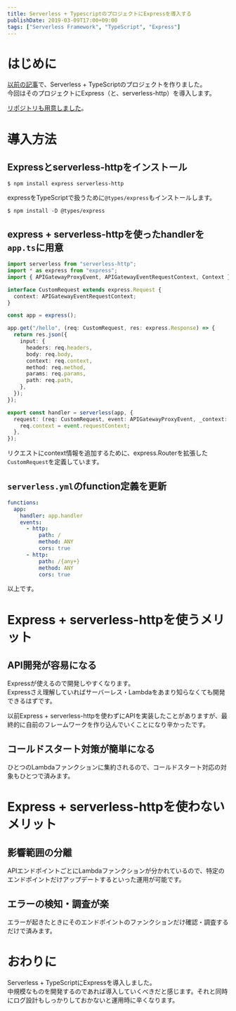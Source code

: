 ```yaml
---
title: Serverless + TypescriptのプロジェクトにExpressを導入する
publishDate: 2019-03-09T17:00+09:00
tags: ["Serverless Framework", "TypeScript", "Express"]
---
```


# はじめに

[以前の記事](/2018/08/29/serverless-typescript/)で、Serverless + TypeScriptのプロジェクトを作りました。  
今回はそのプロジェクトにExpress（と、serverless-http）を導入します。

[リポジトリも用意しました](https://github.com/70-10/serverless-typescript)。

# 導入方法

## Expressとserverless-httpをインストール

```
$ npm install express serverless-http
```

expressをTypeScriptで扱うために`@types/express`もインストールします。

```
$ npm install -D @types/express
```

## express + serverless-httpを使ったhandlerを`app.ts`に用意

```typescript
import serverless from "serverless-http";
import * as express from "express";
import { APIGatewayProxyEvent, APIGatewayEventRequestContext, Context } from "aws-lambda";

interface CustomRequest extends express.Request {
  context: APIGatewayEventRequestContext;
}

const app = express();

app.get("/hello", (req: CustomRequest, res: express.Response) => {
  return res.json({
    input: {
      headers: req.headers,
      body: req.body,
      context: req.context,
      method: req.method,
      params: req.params,
      path: req.path,
    },
  });
});

export const handler = serverless(app, {
  request: (req: CustomRequest, event: APIGatewayProxyEvent, _context: Context) => {
    req.context = event.requestContext;
  },
});
```

リクエストにcontext情報を追加するために、express.Routerを拡張した`CustomRequest`を定義しています。

## `serverless.yml`のfunction定義を更新

```yaml
functions:
  app:
    handler: app.handler
    events:
      - http:
          path: /
          method: ANY
          cors: true
      - http:
          path: /{any+}
          method: ANY
          cors: true
```

以上です。

# Express + serverless-httpを使うメリット

## API開発が容易になる

Expressが使えるので開発しやすくなります。  
Expressさえ理解していればサーバーレス・Lambdaをあまり知らなくても開発できるはずです。

以前Express + serverless-httpを使わずにAPIを実装したことがありますが、最終的に自前のフレームワークを作り込んでいくことになり辛かったです。

## コールドスタート対策が簡単になる

ひとつのLambdaファンクションに集約されるので、コールドスタート対応の対象もひとつで済みます。

# Express + serverless-httpを使わないメリット

## 影響範囲の分離

APIエンドポイントごとにLambdaファンクションが分かれているので、特定のエンドポイントだけアップデートするといった運用が可能です。  

## エラーの検知・調査が楽

エラーが起きたときにそのエンドポイントのファンクションだけ確認・調査するだけで済みます。

# おわりに

Serverless + TypeScriptにExpressを導入しました。  
中規模なものを開発するのであれば導入していくべきだと感じます。それと同時にログ設計もしっかりしておかないと運用時に辛くなります。
